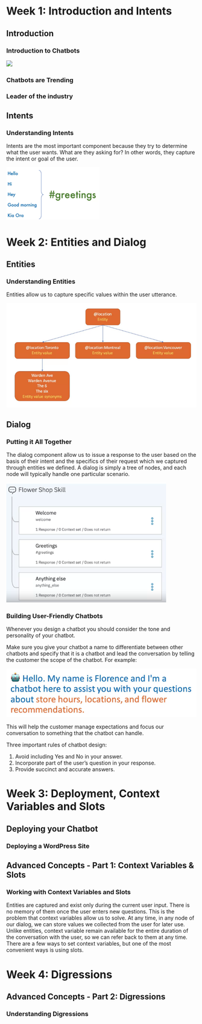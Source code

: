 <h1>Week 1: Introduction and Intents</h1>



<h2>Introduction</h2>


<h3>Introduction to Chatbots</h3>

<img src="../3. Building AI Powered Chatbots Without Programming/images/intents.png">

<h3>Chatbots are Trending</h3>



<h3>Leader of the industry</h3>



<h2>Intents</h2>


<h3>Understanding Intents</h3>

Intents are the most important component because they try to determine what the user wants. What are they asking for? In other words, they capture the intent or goal of the user.

<img src="../3. Building AI Powered Chatbots Without Programming/images/intent_example.png">



<h1>Week 2: Entities and Dialog</h1>



<h2>Entities</h2>


<h3>Understanding Entities</h3>

Entities allow us to capture specific values within the user utterance.

<img src="../3. Building AI Powered Chatbots Without Programming/images/entity_example.png">


<h2>Dialog</h2>


<h3>Putting it All Together</h3>

The dialog component allow us to issue a response to the user based on the basis of their intent and the specifics of their request which we captured through entities we defined. A dialog is simply a tree of nodes, and each node will typically handle one particular scenario.

<img src="../3. Building AI Powered Chatbots Without Programming/images/dialogue_example.png">

<h3>Building User-Friendly Chatbots</h3>

Whenever you design a chatbot you should consider the tone and personality of your chatbot.

Make sure you give your chatbot a name to differentiate between other chatbots and specify that it is a chatbot and lead the conversation by telling the customer the scope of the chatbot. For example:

<img src="../3. Building AI Powered Chatbots Without Programming/images/chatbot_sample.png">

This will help the customer manage expectations and focus our conversation to something that the chatbot can handle.

Three important rules of chatbot design:
1. Avoid including Yes and No in your answer.
2. Incorporate part of the user’s question in your response.
3. Provide succinct and accurate answers.



<h1>Week 3: Deployment, Context Variables and Slots</h1>



<h2>Deploying your Chatbot</h2>


<h3>Deploying a WordPress Site</h3>



<h2>Advanced Concepts - Part 1: Context Variables & Slots</h2>


<h3>Working with Context Variables and Slots</h3>

Entities are captured and exist only during the current user input. There is no memory of them once the user enters new questions. This is the problem that context variables allow us to solve. At any time, in any node of our dialog, we can store values we collected from the user for later use. Unlike entities, context variable remain available for the entire duration of the conversation with the user, so we can refer back to them at any time. There are a few ways to set context variables, but one of the most convenient ways is using slots.



<h1>Week 4: Digressions</h1>



<h2>Advanced Concepts - Part 2: Digressions</h2>


<h3>Understanding Digressions</h3>

